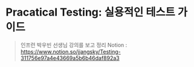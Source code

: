 # Pracatical Testing: 실용적인 테스트 가이드

> 인프런 박우빈 선생님 강의를 보고 정리
> Notion : https://www.notion.so/jjangsky/Testing-311756e97a4e43669a5b6b46daf892a3
